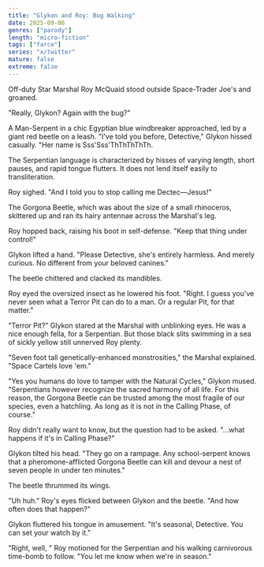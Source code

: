 ```yaml
---
title: "Glykon and Roy: Bug Walking"
date: 2025-09-06
genres: ["parody"]
length: "micro-fiction"
tags: ["farce"]
series: "x/twitter"
mature: false
extreme: false
---
```

Off-duty Star Marshal Roy McQuaid stood outside Space-Trader Joe's and groaned.

"Really, Glykon? Again with the bug?"

A Man-Serpent in a chic Egyptian blue windbreaker approached, led by a giant red beetle on a leash. "I've told you before, Detective," Glykon hissed casually. "Her name is Sss'Sss'ThThThThTh. 

The Serpentian language is characterized by hisses of varying length, short pauses, and rapid tongue flutters. It does not lend itself easily to transliteration.

Roy sighed. "And I told you to stop calling me Dectec—Jesus!"

The Gorgona Beetle, which was about the size of a small rhinoceros, skittered up and ran its hairy antennae across the Marshal's leg.

Roy hopped back, raising his boot in self-defense. "Keep that thing under control!"

Glykon lifted a hand. "Please Detective, she's entirely harmless. And merely curious. No different from your beloved canines."

The beetle chittered and clacked its mandibles.

Roy eyed the oversized insect as he lowered his foot. "Right. I guess you've never seen what a Terror Pit can do to a man. Or a regular Pit, for that matter."
 
"Terror Pit?" Glykon stared at the Marshal with unblinking eyes. He was a nice enough fella, for a Serpentian. But those black slits swimming in a sea of sickly yellow still unnerved Roy plenty.

"Seven foot tall genetically-enhanced monstrosities," the Marshal explained. "Space Cartels love 'em."

"Yes you humans do love to tamper with the Natural Cycles," Glykon mused. "Serpentians however recognize the sacred harmony of all life. For this reason, the Gorgona Beetle can be trusted among the most fragile of our species, even a hatchling. As long as it is not in the Calling Phase, of course."

Roy didn't really want to know, but the question had to be asked. "...what happens if it's in Calling Phase?" 

Glykon tilted his head. "They go on a rampage. Any school-serpent knows that a pheromone-afflicted Gorgona Beetle can kill and devour a nest of seven people in under ten minutes."

The beetle thrummed its wings.

"Uh huh." Roy's eyes flicked between Glykon and the beetle. "And how often does that happen?"

Glykon fluttered his tongue in amusement. "It's seasonal, Detective. You can set your watch by it." 

"Right, well, " Roy motioned for the Serpentian and his walking carnivorous time-bomb to follow. "You let me know when we're in season."
